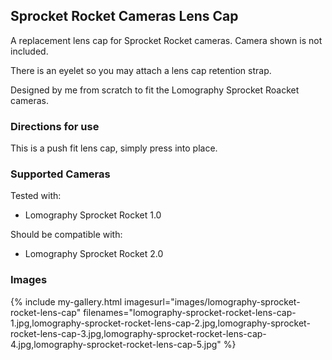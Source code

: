 ## Sprocket Rocket Cameras Lens Cap
A replacement lens cap for Sprocket Rocket cameras. Camera shown is not included.

There is an eyelet so you may attach a lens cap retention strap.

Designed by me from scratch to fit the Lomography Sprocket Roacket cameras.

### Directions for use
This is a push fit lens cap, simply press into place.

### Supported Cameras
Tested with:
- Lomography Sprocket Rocket 1.0

Should be compatible with:
- Lomography Sprocket Rocket 2.0

### Images
{% include my-gallery.html imagesurl="images/lomography-sprocket-rocket-lens-cap"
   filenames="lomography-sprocket-rocket-lens-cap-1.jpg,lomography-sprocket-rocket-lens-cap-2.jpg,lomography-sprocket-rocket-lens-cap-3.jpg,lomography-sprocket-rocket-lens-cap-4.jpg,lomography-sprocket-rocket-lens-cap-5.jpg" %}
